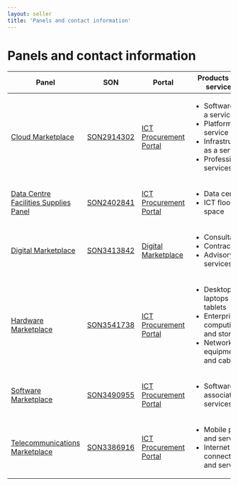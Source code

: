 ```yaml
---
layout: seller
title: 'Panels and contact information'
---
```


# Panels and contact information

<div class="overflow-x-auto">
    <table class="au-table au-table--striped margin-md-top-2">
        <thead class="au-table__head">
            <tr class="au-table__row">
                <th scope="col" class="au-table__header">Panel</th>
                <th scope="col" class="au-table__header">SON</th>
                <th scope="col" class="au-table__header">Portal</th>
                <th scope="col" class="au-table__header">Products and services</th>
                <th scope="col" class="au-table__header">Contact</th>
            </tr>
        </thead>
        <tbody class="au-table__body">
            <tr class="au-table__row">
                <td class="au-table__cell"><a href="/seller/products-and-services/cloud">Cloud Marketplace</a></td>
                <td class="au-table__cell"><a href="https://www.tenders.gov.au/Son/Show/745895ff-e769-50c9-d860-7cecece179b4" target="_blank" rel="external noreferrer">SON2914302</a></td>
                <td class="au-table__cell"><a href="https://ictprocurement.service-now.com/" target="_blank" rel="external noreferrer">ICT Procurement Portal</a></td>
                <td class="au-table__cell">
                    <ul>
                        <li>Software as a service</li>
                        <li>Platform as a service</li>
                        <li>Infrastructure as a service</li>
                        <li>Professional services</li>
                    </ul>
                </td>
                <td class="au-table__cell">
                    02 6120 8705<br/>
                    <a href="mailto:ictprocurement@dta.gov.au">ictprocurement@dta.gov.au</a>
                </td>
            </tr>
            <tr class="au-table__row">
                <td class="au-table__cell"><a href="/seller/products-and-services/data-centres">Data Centre Facilities Supplies Panel</a></td>
                <td class="au-table__cell"><a href="https://www.tenders.gov.au/Son/Show/fe5fa4fb-f204-8d9e-0cf8-73240c00b6fc" target="_blank" rel="external noreferrer">SON2402841</a></td>
                <td class="au-table__cell"><a href="https://ictprocurement.service-now.com/" target="_blank" rel="external noreferrer">ICT Procurement Portal</a></td>
                <td class="au-table__cell">
                    <ul>
                        <li>Data centres</li>
                        <li>ICT floor space</li>
                    </ul>
                </td>
                <td class="au-table__cell">
                    02 6120 8705<br />
                    <a href="mailto:datacentres@dta.gov.au">datacentres@dta.gov.au</a>
                </td>
            </tr>
            <tr class="au-table__row">
                <td class="au-table__cell"><a href="/seller/products-and-services/digital-marketplace">Digital Marketplace</a></td>
                <td class="au-table__cell"><a href="https://www.tenders.gov.au/Son/Show/4E10C3C3-99F9-34E1-61CD-E299C229AAEF" target="_blank" rel="external noreferrer">SON3413842</a></td>
                <td class="au-table__cell"><a href="https://marketplace.service.gov.au">Digital Marketplace</a></td>
                <td class="au-table__cell">
                    <ul>
                        <li>Consultants</li>
                        <li>Contractors</li>
                        <li>Advisory services</li>
                    </ul>
                </td>
                <td class="au-table__cell">
                    0447 024 113<br />
                    <a href="mailto:marketplace@digital.gov.au">marketplace@digital.gov.au</a>
                </td>
            </tr>
            <tr class="au-table__row">
                <td class="au-table__cell"><a href="/seller/products-and-services/hardware">Hardware Marketplace</a></td>
                <td class="au-table__cell"><a href="https://www.tenders.gov.au/Son/Show/61f30dd8-c7e2-ec94-2a86-c3adf5775795" target="_blank" rel="external noreferrer">SON3541738</a></td>
                <td class="au-table__cell"><a href="https://ictprocurement.service-now.com/" target="_blank" rel="external noreferrer">ICT Procurement Portal</a></td>
                <td class="au-table__cell">
                    <ul>
                        <li>Desktops, laptops and tablets</li>
                        <li>Enterprise computing and storage</li>
                        <li>Network equipment and cabling</li>
                    </ul>
                </td>
                <td class="au-table__cell">
                    02 6120 8705<br />
                    <a href="mailto:ictprocurement@dta.gov.au">ictprocurement@dta.gov.au</a>
                </td>
            </tr>
            <tr class="au-table__row">
                <td class="au-table__cell"><a href="/seller/products-and-services/software">Software Marketplace</a></td>
                <td class="au-table__cell"><a href="https://www.tenders.gov.au/Son/Show/90c61f3b-be27-3313-bcd6-93db777921c7" target="_blank" rel="external noreferrer">SON3490955</a></td>
                <td class="au-table__cell"><a href="https://ictprocurement.service-now.com/" target="_blank" rel="external noreferrer">ICT Procurement Portal</a></td>
                <td class="au-table__cell">
                    <ul>
                        <li>Software and associated services</li>
                    </ul>
                </td>
                <td class="au-table__cell">
                    02 6120 8705<br />
                    <a href="mailto:ictprocurement@dta.gov.au">ictprocurement@dta.gov.au</a>
                </td>
            </tr>
            <tr class="au-table__row">
                <td class="au-table__cell"><a href="/seller/products-and-services/telecommunications">Telecommunications Marketplace</a></td>
                <td class="au-table__cell"><a href="https://www.tenders.gov.au/Son/Show/fc7270c0-f972-aca0-8f96-b23046b347cf" target="_blank" rel="external noreferrer">SON3386916</a></td>
                <td class="au-table__cell"><a href="https://ictprocurement.service-now.com/" target="_blank" rel="external noreferrer">ICT Procurement Portal</a></td>
                <td class="au-table__cell">
                    <ul>
                        <li>Mobile plans and services</li>
                        <li>Internet connections and services</li>
                    </ul>
                </td>
                <td class="au-table__cell">
                    02 6120 8705<br />
                    <a href="mailto:ictprocurement@dta.gov.au">ictprocurement@dta.gov.au</a>
                </td>
            </tr>
        </tbody>
    </table>
</div>
